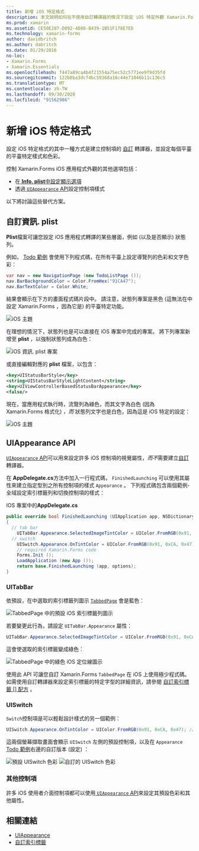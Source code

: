 ```yaml
---
title: 新增 iOS 特定格式
description: 本文說明如何在不使用自訂轉譯器的情況下設定 iOS 特定外觀 Xamarin.Forms 。
ms.prod: xamarin
ms.assetid: CE50E207-D092-4D88-8439-1B51F178E7ED
ms.technology: xamarin-forms
author: davidbritch
ms.author: dabritch
ms.date: 01/29/2016
no-loc:
- Xamarin.Forms
- Xamarin.Essentials
ms.openlocfilehash: f447a89ca4b4f21554a75ec52c5771ee9f9d35fd
ms.sourcegitcommit: 122b8ba3dcf4bc59368a16c44e71846b11c136c5
ms.translationtype: MT
ms.contentlocale: zh-TW
ms.lasthandoff: 09/30/2020
ms.locfileid: "91562986"
---
```

# <a name="adding-ios-specific-formatting"></a>新增 iOS 特定格式

設定 iOS 特定格式的其中一種方式是建立控制項的 [自訂](~/xamarin-forms/app-fundamentals/custom-renderer/index.md) 轉譯器，並設定每個平臺的平臺特定樣式和色彩。

控制 Xamarin.Forms iOS 應用程式外觀的其他選項包括：

- 在[ **Info. plist**中設定顯示選項](#customizing-infoplist)
- 透過[ `UIAppearance` API](#uiappearance-api)設定控制項樣式

以下將討論這些替代方案。

## <a name="customizing-infoplist"></a>自訂資訊. plist

**Plist**檔案可讓您設定 iOS 應用程式轉譯的某些層面，例如 (以及是否顯示) 狀態列。

例如， [Todo 範例](/samples/xamarin/xamarin-forms-samples/todo) 會使用下列程式碼，在所有平臺上設定導覽列的色彩和文字色彩：

```csharp
var nav = new NavigationPage (new TodoListPage ());
nav.BarBackgroundColor = Color.FromHex("91CA47");
nav.BarTextColor = Color.White;
```

結果會顯示在下方的畫面程式碼片段中。 請注意，狀態列專案是黑色 (這無法在中設定 Xamarin.Forms ，因為它是) 的平臺特定功能。

![iOS 主題](theme-images/status-default-sml.png)

在理想的情況下，狀態列也是可以直接在 iOS 專案中完成的專案。 將下列專案新增至 **plist** ，以強制狀態列成為白色：

![iOS 資訊. plist 專案](theme-images/info-plist.png)

或直接編輯對應的 **plist** 檔案，以包含：

```xml
<key>UIStatusBarStyle</key>
<string>UIStatusBarStyleLightContent</string>
<key>UIViewControllerBasedStatusBarAppearance</key>
<false/>
```

現在，當應用程式執行時，流覽列為綠色，而其文字為白色 (因為 Xamarin.Forms 格式化) *，而* 狀態列文字也是白色，因為這是 iOS 特定的設定：

![iOS 主題](theme-images/status-white-sml.png)

## <a name="uiappearance-api"></a>UIAppearance API

[ `UIAppearance` API](~/ios/user-interface/ios-ui/introduction-to-the-appearance-api.md)可以用來設定許多 iOS 控制項的視覺屬性，*而不*需要建立[自訂](~/xamarin-forms/app-fundamentals/custom-renderer/index.md)轉譯器。

在 **AppDelegate.cs**方法中加入一行程式碼， `FinishedLaunching` 可以使用其屬性來建立指定型別之所有控制項的樣式 `Appearance` 。 下列程式碼包含兩個範例-全域設定索引標籤列和切換控制項的樣式：

IOS 專案中的**AppDelegate.cs**

```csharp
public override bool FinishedLaunching (UIApplication app, NSDictionary options)
{
  // tab bar
    UITabBar.Appearance.SelectedImageTintColor = UIColor.FromRGB(0x91, 0xCA, 0x47); // green
  // switch
    UISwitch.Appearance.OnTintColor = UIColor.FromRGB(0x91, 0xCA, 0x47); // green
    // required Xamarin.Forms code
    Forms.Init ();
    LoadApplication (new App ());
    return base.FinishedLaunching (app, options);
}
```

### <a name="uitabbar"></a>UITabBar

依預設，在中選取的索引標籤列圖示 [`TabbedPage`](~/xamarin-forms/app-fundamentals/navigation/tabbed-page.md)
會是藍色：

![TabbedPage 中的預設 iOS 索引標籤列圖示](theme-images/tabbar-default.png)

若要變更此行為，請設定 `UITabBar.Appearance` 屬性：

```csharp
UITabBar.Appearance.SelectedImageTintColor = UIColor.FromRGB(0x91, 0xCA, 0x47); // green
```

這會使選取的索引標籤變成綠色：

![TabbedPage 中的綠色 iOS 定位線圖示](theme-images/tabbar-custom.png)

使用此 API 可讓您自訂 Xamarin.Forms
`TabbedPage` 在 iOS 上使用極少程式碼。 如需使用自訂轉譯器來設定索引標籤的特定字型的詳細資訊，請參閱 [自訂索引標籤 [] 配方](https://github.com/xamarin/recipes/tree/master/Recipes/xamarin-forms/iOS/customize-tabs) 。

### <a name="uiswitch"></a>UISwitch

`Switch`控制項是可以輕鬆設計樣式的另一個範例：

```csharp
UISwitch.Appearance.OnTintColor = UIColor.FromRGB(0x91, 0xCA, 0x47); // green
```

這兩個螢幕擷取畫面會顯示 `UISwitch` 左側的預設控制項，以及在 `Appearance` [Todo 範例](/samples/xamarin/xamarin-forms-samples/todo)右邊的自訂版本 (設定) ：

![預設 UISwitch 色彩](theme-images/switch-default.png) ![自訂的 UISwitch 色彩](theme-images/switch-custom.png)

### <a name="other-controls"></a>其他控制項

許多 iOS 使用者介面控制項都可以使用[ `UIAppearance` API](~/ios/user-interface/ios-ui/introduction-to-the-appearance-api.md)來設定其預設色彩和其他屬性。

## <a name="related-links"></a>相關連結

- [UIAppearance](~/ios/user-interface/ios-ui/introduction-to-the-appearance-api.md)
- [自訂索引標籤](https://github.com/xamarin/recipes/tree/master/Recipes/xamarin-forms/iOS/customize-tabs)